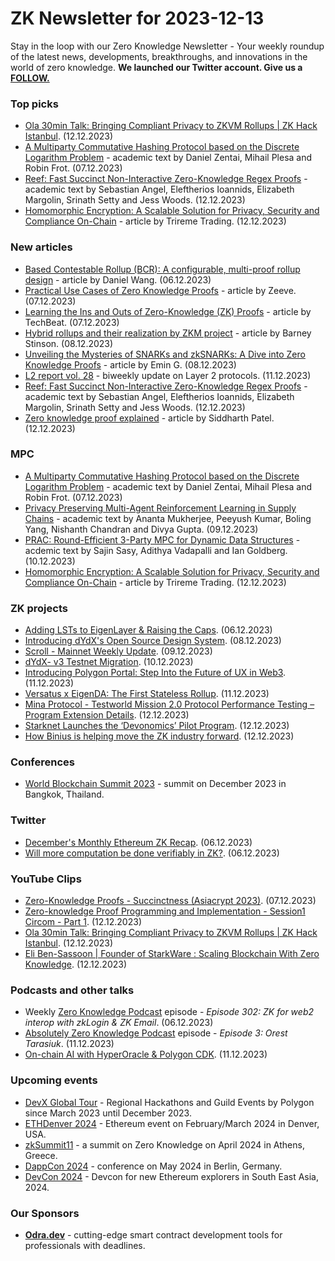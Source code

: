 # ZK Newsletter for 2023-12-13
Stay in the loop with our Zero Knowledge Newsletter - Your weekly roundup of the latest news, developments, breakthroughs, and innovations in the world of zero knowledge. **We launched our Twitter account. Give us a [FOLLOW.](https://twitter.com/ZKNewsletter)**

### Top picks
* [Ola 30min Talk: Bringing Compliant Privacy to ZKVM Rollups | ZK Hack Istanbul](https://www.youtube.com/watch?v=RN4a_Ig2dig). (12.12.2023)
* [A Multiparty Commutative Hashing Protocol based on the Discrete Logarithm Problem](https://eprint.iacr.org/2023/1879.pdf) - academic text by Daniel Zentai, Mihail Plesa and Robin Frot. (07.12.2023)
* [Reef: Fast Succinct Non-Interactive Zero-Knowledge Regex Proofs](https://eprint.iacr.org/2023/1886.pdf) - academic text by Sebastian Angel, Eleftherios Ioannids, Elizabeth Margolin, Srinath Setty and Jess Woods. (12.12.2023)
* [Homomorphic Encryption: A Scalable Solution for Privacy, Security and Compliance On-Chain](https://medium.com/trireme-trading/homomorphic-encryption-a-scalable-solution-for-privacy-security-and-compliance-on-chain-bc173b716d0a) - article by Trireme Trading. (12.12.2023)

### New articles 
* [Based Contestable Rollup (BCR): A configurable, multi-proof rollup design](https://taiko.mirror.xyz/Z4I5ZhreGkyfdaL5I9P0Rj0DNX4zaWFmcws-0CVMJ2A) - article by Daniel Wang. (06.12.2023)
* [Practical Use Cases of Zero Knowledge Proofs](https://medium.com/zeeve/practical-use-cases-of-zero-knowledge-proofs-9126c5329bdf) - article by Zeeve. (07.12.2023)
* [Learning the Ins and Outs of Zero-Knowledge (ZK) Proofs](https://hackernoon.com/learning-the-ins-and-outs-of-zero-knowledge-zk-proofs?ref=hackernoon.com) - article by TechBeat. (07.12.2023)
* [Hybrid rollups and their realization by ZKM project](https://medium.com/@safar241992/hybrid-rollups-and-their-realization-by-zkm-project-e73f7c36b4c9) - article by Barney Stinson. (08.12.2023)
* [Unveiling the Mysteries of SNARKs and zkSNARKs: A Dive into Zero Knowledge Proofs](https://medium.com/@emingokceoglu/unveiling-the-mysteries-of-snarks-and-zksnarks-a-dive-into-zero-knowledge-proofs-9f94ad9ebb76) - article by Emin G. (08.12.2023)
* [L2 report vol. 28](https://medium.com/paradigm-research/l2-report-vol-28-c153abac30ee) - biweekly update on Layer 2 protocols. (11.12.2023)
* [Reef: Fast Succinct Non-Interactive Zero-Knowledge Regex Proofs](https://eprint.iacr.org/2023/1886.pdf) - academic text by Sebastian Angel, Eleftherios Ioannids, Elizabeth Margolin, Srinath Setty and Jess Woods. (12.12.2023)
* [Zero knowledge proof explained](https://medium.com/@opensiddhu993/zero-knowledge-proof-explained-1595600ff1cf) - article by Siddharth Patel. (12.12.2023)

### MPC
* [A Multiparty Commutative Hashing Protocol based on the Discrete Logarithm Problem](https://eprint.iacr.org/2023/1879.pdf) - academic text by Daniel Zentai, Mihail Plesa and Robin Frot. (07.12.2023)
* [Privacy Preserving Multi-Agent Reinforcement Learning in Supply Chains](https://arxiv.org/pdf/2312.05686.pdf) - academic text by Ananta Mukherjee, Peeyush Kumar, Boling Yang, Nishanth Chandran and Divya Gupta. (09.12.2023)
* [PRAC: Round-Efficient 3-Party MPC for Dynamic Data Structures](https://eprint.iacr.org/2023/1897.pdf) - acdemic text by Sajin Sasy, Adithya Vadapalli and Ian Goldberg. (10.12.2023)
* [Homomorphic Encryption: A Scalable Solution for Privacy, Security and Compliance On-Chain](https://medium.com/trireme-trading/homomorphic-encryption-a-scalable-solution-for-privacy-security-and-compliance-on-chain-bc173b716d0a) - article by Trireme Trading. (12.12.2023)

### ZK projects
* [Adding LSTs to EigenLayer & Raising the Caps](https://www.blog.eigenlayer.xyz/adding-lsts-to-eigenlayer-raising-the-caps/). (06.12.2023)
* [Introducing dYdX's Open Source Design System](https://dydx.exchange/blog/open-source-design-system?). (08.12.2023)
* [Scroll - Mainnet Weekly Update](https://twitter.com/Scroll_ZKP/status/1733264990566854918). (09.12.2023)
* [dYdX- v3 Testnet Migration](https://dydx.exchange/blog/v3-testnet-migration). (10.12.2023)
* [Introducing Polygon Portal: Step Into the Future of UX in Web3](https://polygon.technology/blog/introducing-polygon-portal-step-into-the-future-of-ux-in-web3). (11.12.2023)
* [Versatus x EigenDA: The First Stateless Rollup](https://www.blog.eigenlayer.xyz/eigenda-versatus/). (11.12.2023)
* [Mina Protocol - Testworld Mission 2.0 Protocol Performance Testing – Program Extension Details](https://minaprotocol.com/blog/testworld-mission-2-0-program-extension-details). (12.12.2023)
* [Starknet Launches the ‘Devonomics’ Pilot Program](https://www.starknet.io/en/posts/developers/starknet-launches-the-devonomics-pilot-program). (12.12.2023)
* [How Binius is helping move the ZK industry forward](https://blog.lambdaclass.com/binius-moving-zk-forward/). (12.12.2023)

### Conferences
* [World Blockchain Summit 2023](https://www.worldblockchainsummit.com/events/bkk-dec-23) - summit on December 2023 in Bangkok, Thailand.

### Twitter
* [December's Monthly Ethereum ZK Recap](https://twitter.com/ZKValidator/status/1732460385129595035). (06.12.2023)
* [Will more computation be done verifiably in ZK?](https://twitter.com/_weidai/status/1732436027388871100). (06.12.2023)

### YouTube Clips
* [Zero-Knowledge Proofs - Succinctness (Asiacrypt 2023)](https://www.youtube.com/watch?v=ufInKsFa7k4). (07.12.2023)
* [Zero-knowledge Proof Programming and Implementation - Session1 Circom - Part 1](https://www.youtube.com/watch?v=vplRNRBPTyQ). (12.12.2023)
* [Ola 30min Talk: Bringing Compliant Privacy to ZKVM Rollups | ZK Hack Istanbul](https://www.youtube.com/watch?v=RN4a_Ig2dig). (12.12.2023)
* [Eli Ben-Sassoon | Founder of StarkWare : Scaling Blockchain With Zero Knowledge](https://www.youtube.com/watch?v=LptZfGEBbIs). (12.12.2023)

### Podcasts and other talks
* Weekly [Zero Knowledge Podcast](https://zeroknowledge.fm/302-2/) episode - *Episode 302: ZK for web2 interop with zkLogin & ZK Email*. (06.12.2023) 
* [Absolutely Zero Knowledge Podcast](https://www.youtube.com/watch?v=9TeKW3Apa2U) episode - *Episode 3: Orest Tarasiuk*. (11.12.2023) 
* [On-chain AI with HyperOracle & Polygon CDK](https://twitter.com/HyperOracle/status/1734278210928681378). (11.12.2023)

### Upcoming events
* [DevX Global Tour](https://polygon.technology/blog/polygon-labs-announces-devx-global-tour) - Regional Hackathons and Guild Events by Polygon since March 2023 until December 2023.
* [ETHDenver 2024](http://ethdenver.com/) - Ethereum event on February/March 2024 in Denver, USA.
* [zkSummit11](https://www.zksummit.com/) - a summit on Zero Knowledge on April 2024 in Athens, Greece. 
* [DappCon 2024](https://www.dappcon.io/) - conference on May 2024 in Berlin, Germany. 
* [DevCon 2024](https://devcon.org/) - Devcon for new Ethereum explorers in South East Asia, 2024.

### Our Sponsors
* **[Odra.dev](https://odra.dev)** - cutting-edge smart contract development tools for professionals with deadlines.
